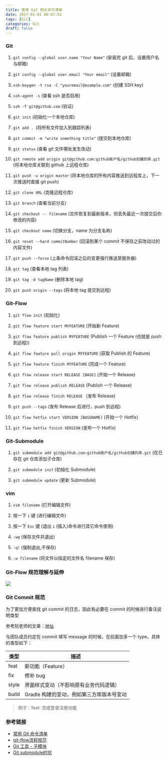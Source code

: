 ```yaml
---
title: 常用 Git 相关命令清单
date: 2017-01-01 00:07:52
tags: [Git]
categories: Git
draft: false
---
```



### Git

1. `git config --global user.name "Your Name"` (安装完 git 后，设置用户名与邮箱)

2. `git config --global user.email "Your email"` (设置邮箱)

3. `ssh-keygen -t rsa -C "youremail@example.com"` (创建 SSH key)

4. `ssh-agent -s` (查看 ssh 是否启用)

5. `ssh -T git@github.com` (验证)

6. `git init` (初始化一个本地仓库)

7. `git add . `(将所有文件加入到跟踪列表)

8. `git commit -m "write something title"` (提交到本地仓库)

9. `git status` (查看 git 文件哪处发生改动)

10. `git remote add origin git@github.com:github账户名/github创建的库.git` (将本地仓库关联到 github 上远程仓库)

11. `git push -u origin master` (将本地仓库的所有内容推送到远程库上，下一次推送时直接 git push)

12. `git clone URL` (克隆远程仓库)

13. `git branch` (查看当前分支)

15. `git checkout -- filename` (文件恢复到最新版本，但丢失最近一次提交后你修改的内容)

16. `git checkout name` (切换分支，name 为分支名称)

17. `git reset --hard commitNumber` (回滚到某个 commit 不保存之前改动过的内容文件)

18. `git push --force` (上条命令回滚之后的变更强行推送至服务器)

19. `git tag` (查看本地 tag 列表)

20. `git tag -d tagName` (删除本地 tag)

21. `git push origin --tags` (将本地 tag 提交到远程)

### Git-Flow

1. `git flow init` (初始化)

2. `git flow feature start MYFEATURE` (开始新 Feature)

3. `git flow feature publish MYFEATURE` (Publish 一个 Feature (也就是 push 到远程))

4. `git flow feature pull origin MYFEATURE` (获取 Publish 的 Feature)

5. `git flow feature finish MYFEATURE` (完成一个 Feature)

6. `git flow release start RELEASE [BASE]` (开始一个 Release)

7. `git flow release publish RELEASE` (Publish 一个 Release)

8. `git flow release finish RELEASE ` (发布 Release)

9. `git push --tags` (发布 Release 后进行，push 到远程)

10. `git flow hotfix start VERSION [BASENAME]` (开始一个 Hotfix)

11. `git flow hotfix finish VERSION` (发布一个 Hotfix)


### Git-Submodule

1. `git submodule add git@github.com:github账户名/github创建的库.git` (在已存在 git 仓库添加子仓库)

2. `git submodule init` (初始化 Submodule)

3. `git submodule update` (更新 Submodule)

### vim

1. `vim filename` (打开编辑文件)

2. 按一下 `i` 键 (进行编辑文件)

3. 按一下 `Esc` 键 (退出 `i` (插入)命令进行其它命令使用)

4. `:wq` (保存文件并退出)

5. `:q!` (强制退出,不保存)

6. `:w filename` (将文件以指定的文件名 filename 保存)

### Git-Flow 规范理解与延伸

![](/images/2017/01/03-1.png)

### Git Commit 规范

为了更加方便查找 git commit 的日志，因此有必要在 commit 的时候进行备注说明类型  

参考阮老师的文章：[地址](http://www.ruanyifeng.com/blog/2016/01/commit_message_change_log.html)

与团队成员约定在 commit 填写 message 的时候，在前面加多一个 type，具体的类型如下：

类型 | 描述
----|----
feat | 新功能（Feature）
fix | 修补 bug
style | 界面样式变动（不影响原有业务代码逻辑）
build | Gradle 构建的变动，例如第三方库版本号变动

> 例子：feat: 完成登录注册功能

### 参考链接

* [常用 Git 命令清单](http://www.ruanyifeng.com/blog/2015/12/git-cheat-sheet.html)
* [git-flow流程规范](https://www.zybuluo.com/Roy270490837/note/835720)
* [Git 工具 - 子模块](https://git-scm.com/book/zh/v2/Git-%E5%B7%A5%E5%85%B7-%E5%AD%90%E6%A8%A1%E5%9D%97)
* [Git submodule的坑](http://blog.devtang.com/2013/05/08/git-submodule-issues/)

